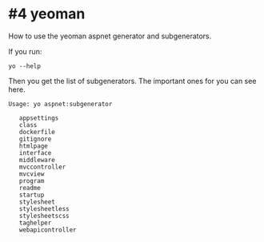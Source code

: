 # #4 yeoman
How to use the yeoman aspnet generator and subgenerators.    


If you run:    

````
yo --help
```` 
Then you get the list of subgenerators. The important ones for you can see here.    

````
Usage: yo aspnet:subgenerator     
````

 ````    
    appsettings
    class
    dockerfile
    gitignore
    htmlpage
    interface
    middleware
    mvccontroller
    mvcview
    program
    readme
    startup
    stylesheet
    stylesheetless
    stylesheetscss
    taghelper
    webapicontroller 
    
````
